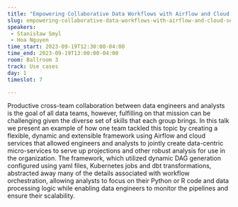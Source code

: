 ```yaml
---
title: "Empowering Collaborative Data Workflows with Airflow and Cloud Services"
slug: empowering-collaborative-data-workflows-with-airflow-and-cloud-services
speakers:
 - Stanisław Smyl
 - Hoa Nguyen
time_start: 2023-09-19T12:30:00-04:00
time_end: 2023-09-19T13:00:00-04:00
room: Ballroom 3
track: Use cases
day: 1
timeslot: 7

---
```


Productive cross-team collaboration between data engineers and analysts is the goal of all data teams, however, fulfilling on that mission can be challenging given the diverse set of skills that each group brings. In this talk we present an example of how one team tackled this topic by creating a flexible, dynamic and extensible framework using Airflow and cloud services that allowed engineers and analysts to jointly create data-centric micro-services to serve up projections and other robust analysis for use in the organization. The framework, which utilized dynamic DAG generation configured using yaml files, Kubernetes jobs and dbt transformations, abstracted away many of the details associated with workflow orchestration, allowing analysts to focus on their Python or R code and data processing logic while enabling data engineers to monitor the pipelines and ensure their scalability.